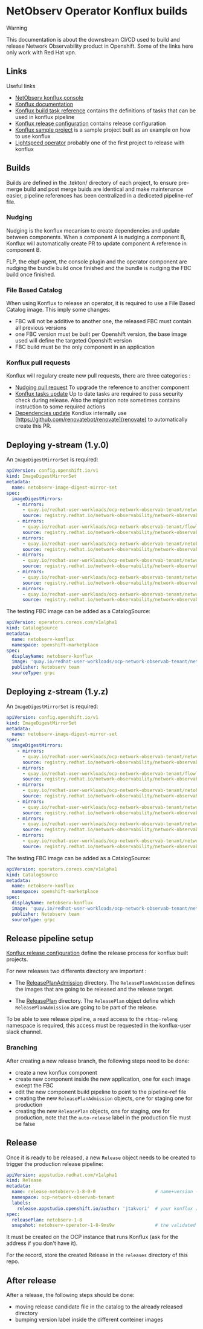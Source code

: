# NetObserv Operator Konflux builds

> [!WARNING]
> This documentation is about the downstream CI/CD used to build and release Network Observability product in Openshift.
> Some of the links here only work with Red Hat vpn.

## Links

Useful links

- [NetObserv konflux console](https://console.redhat.com/application-pipeline/workspaces/ocp-network-observab/applications)
- [Konflux documentation](https://konflux.pages.redhat.com/docs/users/)
- [Konflux build task reference](https://github.com/konflux-ci/build-definitions/tree/main/task) contains the definitions of tasks that can be used in konflux pipeline
- [Konflux release configuration](https://gitlab.cee.redhat.com/releng/konflux-release-data) contains release configuration
- [Konflux sample project](https://github.com/konflux-ci/olm-operator-konflux-sample) is a sample project built as an example on how to use konflux
- [Lightspeed operator](https://github.com/openshift/lightspeed-operator/blob/main/.tekton/fbc-v4-15-pull-request.yaml) probably one of the first project to release with konflux

## Builds

Builds are defined in the .tekton/ directory of each project, to ensure pre-merge build and post merge buids are identical and make maintenance easier, pipeline references has been centralized in a dediceted pipeline-ref file.

### Nudging

Nudging is the konflux mecanism to create dependencies and update between components. When a component A is nudging a component B, Konflux will automatically create PR to update component A reference in component B.

FLP, the ebpf-agent, the console plugin and the operator component are nudging the bundle build once finished and the bundle is nudging the FBC build once finished.

### File Based Catalog

When using Konflux to release an operator, it is required to use a File Based Catalog image. This imply some changes:
- FBC will not be additive to another one, the released FBC must contain all previous versions
- one FBC version must be built per Openshift version, the base image used will define the targeted Openshift version
- FBC build must be the only component in an application

### Konflux pull requests

Konflux will regulary create new pull requests, there are three categories :

- [Nudging pull request](https://github.com/netobserv/network-observability-operator/pull/969) To upgrade the reference to another component
- [Konflux tasks update](https://github.com/netobserv/network-observability-operator/pull/787) Up to date tasks are required to pass security check during release. Also the migration note sometimes contains instruction to some required actions
- [Dependencies update](https://github.com/netobserv/network-observability-operator/pull/962) Kondlux internally use [https://github.com/renovatebot/renovate](renovate) to automatically create this PR.

## Deploying y-stream (1.y.0)

An `ImageDigestMirrorSet` is required:

```yaml
apiVersion: config.openshift.io/v1
kind: ImageDigestMirrorSet
metadata:
  name: netobserv-image-digest-mirror-set
spec:
  imageDigestMirrors:
    - mirrors:
      - quay.io/redhat-user-workloads/ocp-network-observab-tenant/network-observability-operator-ystream
      source: registry.redhat.io/network-observability/network-observability-rhel9-operator
    - mirrors:
      - quay.io/redhat-user-workloads/ocp-network-observab-tenant/flowlogs-pipeline-ystream
      source: registry.redhat.io/network-observability/network-observability-flowlogs-pipeline-rhel9
    - mirrors:
      - quay.io/redhat-user-workloads/ocp-network-observab-tenant/netobserv-ebpf-agent-ystream
      source: registry.redhat.io/network-observability/network-observability-ebpf-agent-rhel9
    - mirrors:
      - quay.io/redhat-user-workloads/ocp-network-observab-tenant/network-observability-console-plugin-ystream
      source: registry.redhat.io/network-observability/network-observability-console-plugin-rhel9
    - mirrors:
      - quay.io/redhat-user-workloads/ocp-network-observab-tenant/network-observability-cli-ystream
      source: registry.redhat.io/network-observability/network-observability-cli-rhel9
    - mirrors:
      - quay.io/redhat-user-workloads/ocp-network-observab-tenant/network-observability-operator-bundle-ystream
      source: registry.redhat.io/network-observability/network-observability-operator-bundle
```

The testing FBC image can be added as a CatalogSource:

```yaml
apiVersion: operators.coreos.com/v1alpha1
kind: CatalogSource
metadata:
  name: netobserv-konflux
  namespace: openshift-marketplace
spec:
  displayName: netobserv-konflux
  image: 'quay.io/redhat-user-workloads/ocp-network-observab-tenant/network-observability-operator-fbc-ystream:latest'
  publisher: Netobserv team
  sourceType: grpc
```

## Deploying z-stream (1.y.z)

An `ImageDigestMirrorSet` is required:

```yaml
apiVersion: config.openshift.io/v1
kind: ImageDigestMirrorSet
metadata:
  name: netobserv-image-digest-mirror-set
spec:
  imageDigestMirrors:
    - mirrors:
      - quay.io/redhat-user-workloads/ocp-network-observab-tenant/network-observability-operator-zstream
      source: registry.redhat.io/network-observability/network-observability-rhel9-operator
    - mirrors:
      - quay.io/redhat-user-workloads/ocp-network-observab-tenant/flowlogs-pipeline-zstream
      source: registry.redhat.io/network-observability/network-observability-flowlogs-pipeline-rhel9
    - mirrors:
      - quay.io/redhat-user-workloads/ocp-network-observab-tenant/netobserv-ebpf-agent-zstream
      source: registry.redhat.io/network-observability/network-observability-ebpf-agent-rhel9
    - mirrors:
      - quay.io/redhat-user-workloads/ocp-network-observab-tenant/network-observability-console-plugin-zstream
      source: registry.redhat.io/network-observability/network-observability-console-plugin-rhel9
    - mirrors:
      - quay.io/redhat-user-workloads/ocp-network-observab-tenant/network-observability-cli-zstream
      source: registry.redhat.io/network-observability/network-observability-cli-rhel9
    - mirrors:
      - quay.io/redhat-user-workloads/ocp-network-observab-tenant/network-observability-operator-bundle-zstream
      source: registry.redhat.io/network-observability/network-observability-operator-bundle
```

The testing FBC image can be added as a CatalogSource:

```yaml
apiVersion: operators.coreos.com/v1alpha1
kind: CatalogSource
metadata:
  name: netobserv-konflux
  namespace: openshift-marketplace
spec:
  displayName: netobserv-konflux
  image: 'quay.io/redhat-user-workloads/ocp-network-observab-tenant/network-observability-operator-fbc-zstream:1.8'
  publisher: Netobserv team
  sourceType: grpc
```

## Release pipeline setup

[Konflux release configuration](https://gitlab.cee.redhat.com/releng/konflux-release-data) define the release process for konflux built projects.

For new releases two differents directory are important :
- The [ReleasePlanAdmission](https://gitlab.cee.redhat.com/releng/konflux-release-data/-/tree/main/config/stone-prd-rh01.pg1f.p1/product/ReleasePlanAdmission/ocp-network-observab) directory. The `ReleasePlanAdmission` defines the images that are going to be released and the release target.

- The [ReleasePlan](https://gitlab.cee.redhat.com/releng/konflux-release-data/-/tree/main/tenants-config/cluster/stone-prd-rh01/tenants/ocp-network-observab-tenant?ref_type=heads) directory. The `ReleasePlan` object define which `ReleasePlanAdmission` are going to be part of the release.

To be able to see release pipeline, a read access to the `rhtap-releng` namespace is required, this access must be requested in the konflux-user slack channel.

### Branching

After creating a new release branch, the following steps need to be done:
- create a new konflux component
- create new component inside the new application, one for each image except the FBC
- edit the new component build pipeline to point to the pipeline-ref file
- creating the new `ReleasePlanAdmission` objects, one for staging one for production
- creating the new `ReleasePlan` objects, one for staging, one for production, note that the `auto-release` label in the production file must be false

## Release

Once it is ready to be released, a new `Release` object needs to be created to trigger the production release pipeline:

```yaml
apiVersion: appstudio.redhat.com/v1alpha1
kind: Release
metadata:
  name: release-netobserv-1-8-0-0                      # name+version - last digit is the attempt number, in case you need to retry
  namespace: ocp-network-observab-tenant
  labels:
    release.appstudio.openshift.io/author: 'jtakvori'  # your konflux / redhat user
spec:
  releasePlan: netobserv-1-8
  snapshot: netobserv-operator-1-8-9ms9w               # the validated snapshot
```

It must be created on the OCP instance that runs Konflux (ask for the address if you don't have it).

For the record, store the created Release in the `releases` directory of this repo.

## After release

After a release, the following steps should be done:
- moving release candidate file in the catalog to the already released directory
- bumping version label inside the different conteiner images
